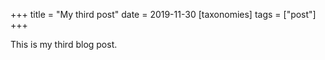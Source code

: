 +++
title = "My third post"
date = 2019-11-30
[taxonomies]
tags = ["post"]
+++

This is my third blog post.

